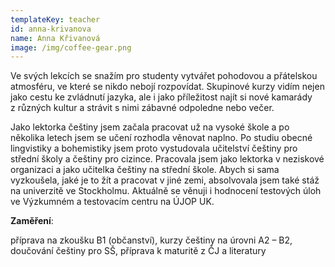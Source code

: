 ```yaml
---
templateKey: teacher
id: anna-krivanova
name: Anna Křivanová
image: /img/coffee-gear.png
---
```

Ve svých lekcích se snažím pro studenty vytvářet pohodovou a přátelskou atmosféru, ve které se nikdo nebojí rozpovídat. Skupinové kurzy vidím nejen jako cestu ke zvládnutí jazyka, ale i jako příležitost najít si nové kamarády z různých kultur a strávit s nimi zábavné odpoledne nebo večer.  

Jako lektorka češtiny jsem začala pracovat už na vysoké škole a po několika letech jsem se učení rozhodla věnovat naplno. Po studiu obecné lingvistiky a bohemistiky jsem proto vystudovala učitelství češtiny pro střední školy a češtiny pro cizince. Pracovala jsem jako lektorka v neziskové organizaci a jako učitelka češtiny na střední škole. Abych si sama vyzkoušela, jaké je to žít a pracovat v jiné zemi, absolvovala jsem také stáž na univerzitě ve Stockholmu. Aktuálně se věnuji i hodnocení testových úloh ve Výzkumném a testovacím centru na ÚJOP UK. 

**Zaměření**: 

příprava na zkoušku B1 (občanství), kurzy češtiny na úrovni A2 – B2, doučování češtiny pro SŠ, příprava k maturitě z ČJ a literatury
